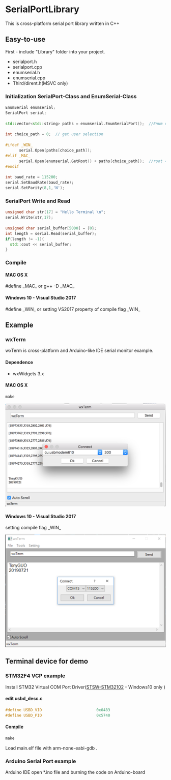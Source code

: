 # SerialPortLibrary
This is cross-platform serial port library written in C++ 
</br>

## Easy-to-use
First - include "Library" folder into your project.
* serialport.h
* serialport.cpp
* enumserial.h
* enumserial.cpp
* Third/dirent.h(MSVC only)

### Initialization SerialPort-Class and EnumSerial-Class
```cpp
EnumSerial enumserial;
SerialPort serial;

std::vector<std::string> paths = enumserial.EnumSerialPort();  //Enum device driver of serial port

int choice_path = 0;  // get user selection

#ifdef _WIN_
      serial.Open(paths[choice_path]);
#elif _MAC_
      serial.Open(enumserial.GetRoot() + paths[choice_path]);  //root = /dev/
#endif

int baud_rate = 115200;
serial.SetBaudRate(baud_rate);
serial.SetParity(8,1,'N');

```

### SerialPort Write and Read
```cpp
unsigned char str[17] = "Hello Terminal \n";
serial.Write(str,17);

unsigned char serial_buffer[5000] = {0};
int length = serial.Read(serial_buffer);
if(length != -1){
  std::cout << serial_buffer;
}  
```
### Compile
#### MAC OS X
#define \_MAC\_ or g++ -D \_MAC\_
#### Windows 10 - Visual Studio 2017
#define \_WIN\_ or setting VS2017 property of compile flag \_WIN\_

## Example
### wxTerm
wxTerm is cross-platform and Arduino-like IDE serial monitor example.
#### Dependence
* wxWidgets 3.x
#### MAC OS X
```cpp
make
```

![alt text](https://github.com/GCY/SerialPortLibrary/blob/master/wxterm%20mac.png?raw=true)

#### Windows 10 - Visual Studio 2017
setting compile flag \_WIN\_

![alt text](https://github.com/GCY/SerialPortLibrary/blob/master/wxterm%20windows10.PNG?raw=true)

## Terminal device for demo
### STM32F4 VCP example

Install STM32 Virtual COM Port Driver([STSW-STM32102](https://www.st.com/en/development-tools/stsw-stm32102.html) - Windows10 only
)

#### edit usbd_desc.c
```cpp
#define USBD_VID                        0x0483
#define USBD_PID                        0x5740
```
#### Compile
```cpp
make
```
Load main.elf file with arm-none-eabi-gdb .

### Arduino Serial Port example
Arduino IDE open *.ino file and burning the code on Arduino-board
